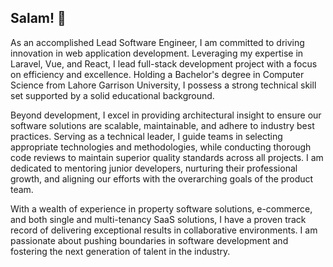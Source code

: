 ## Salam! 👋


As an accomplished Lead Software Engineer, I am committed to driving innovation in web application development. Leveraging my expertise in Laravel, Vue, and React, I lead full-stack development project with a focus on efficiency and excellence. Holding a Bachelor's degree in Computer Science from Lahore Garrison University, I possess a strong technical skill set supported by a solid educational background.

Beyond development, I excel in providing architectural insight to ensure our software solutions are scalable, maintainable, and adhere to industry best practices. Serving as a technical leader, I guide teams in selecting appropriate technologies and methodologies, while conducting thorough code reviews to maintain superior quality standards across all projects. I am dedicated to mentoring junior developers, nurturing their professional growth, and aligning our efforts with the overarching goals of the product team.

With a wealth of experience in property software solutions, e-commerce, and both single and multi-tenancy SaaS solutions, I have a proven track record of delivering exceptional results in collaborative environments. I am passionate about pushing boundaries in software development and fostering the next generation of talent in the industry.
